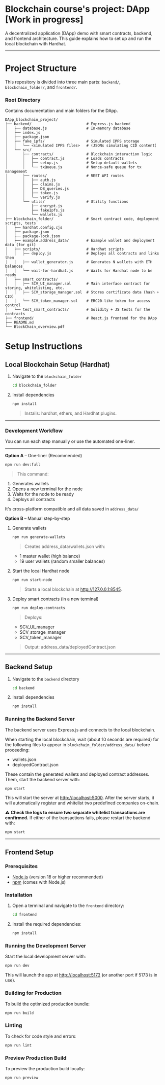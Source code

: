 # Blockchain course's project: DApp [Work in progress]

A decentralized application (DApp) demo with smart contracts, backend, and frontend architecture.
This guide explains how to set up and run the local blockchain with Hardhat.

---
# Project Structure

This repository is divided into three main parts: `backend/`, `blockchain_folder/`, and `frontend/`.

### Root Directory

Contains documentation and main folders for the DApp.
```
DApp_blockchain_project/
├── backend/                         # Express.js backend
│   ├── database.js                  # In-memory database
│   ├── index.js
│   ├── package.json
│   ├── fake_ipfs/                   # Simulated IPFS storage
│   │   └── <simulated IPFS files>   # (JSONs simulating CID content)
│   └── src/
│       ├── contracts/               # Blockchain interaction logic
│       │   ├── contract.js          # Loads contracts
│       │   ├── setup.js             # Setup default wallets
│       │   └── txQueue.js           # Nonce-safe queue for tx management
│       ├── routes/                  # REST API routes
│       │   ├── auth.js
│       │   ├── claims.js
│       │   ├── DB_queries.js
│       │   ├── token.js
│       │   └── verify.js
│       └── utils/                   # Utility functions
│           ├── encrypt.js
│           ├── fakeIpfs.js
│           └── wallets.js
├── blockchain_folder/               # Smart contract code, deployment scripts, tests
│   ├── hardhat.config.cjs
│   ├── package.json
│   ├── package-lock.json
│   ├── example.address_data/        # Example wallet and deployment data (for git)
│   ├── scripts/                     # Hardhat scripts
│   │   ├── deploy.js                # Deploys all contracts and links them
│   │   ├── wallet_generator.js      # Generates N wallets with ETH balances
│   │   └── wait-for-hardhat.js      # Waits for Hardhat node to be ready
│   ├── smart_contracts/
│   │   ├── SCV_UI_manager.sol       # Main interface contract for storing, whitelisting, etc.
│   │   ├── SCV_storage_manager.sol  # Stores certificate data (hash + CID)
│   │   └── SCV_token_manager.sol    # ERC20-like token for access control
│   └── test_smart_contracts/        # Solidity + JS tests for the contracts
├── frontend/                        # React.js frontend for the DApp
├── README.md
└── BlockChain_overview.pdf
```


# Setup Instructions
## Local Blockchain Setup (Hardhat)

1. Navigate to the `blockchain_folder`

   ```bash
   cd blockchain_folder
   ```

2. Install dependencies

   ```bash
   npm install
   ```
   > Installs: hardhat, ethers, and Hardhat plugins.
---

### Development Workflow

You can run each step manually or use the automated one-liner.

---

**Option A** – One-liner (Recommended)

   ```bash
   npm run dev:full
   ```
   
   > This command:
   1. Generates wallets
   2. Opens a new terminal for the node
   3. Waits for the node to be ready
   4. Deploys all contracts

   It's cross-platform compatible and all data saved in `address_data/`

**Option B** – Manual step-by-step

1. Generate wallets

   ```bash
   npm run generate-wallets
   ```

   > Creates address_data/wallets.json with:
   - 1 master wallet (high balance)
   - 19 user wallets (random smaller balances)

2. Start the local Hardhat node
   ```bash
   npm run start-node
   ```
   > Starts a local blockchain at http://127.0.0.1:8545.

3. Deploy smart contracts (in a new terminal)
   ```bash
   npm run deploy-contracts
   ```
    > Deploys:
    - SCV_UI_manager
    - SCV_storage_manager
    - SCV_token_manager

    > Output: address_data/deployedContract.json

---

## Backend Setup

1. Navigate to the `backend` directory

   ```bash
   cd backend
   ```

2. Install dependencies

   ```bash
   npm install
   ```

### Running the Backend Server

   The backend server uses Express.js and connects to the local blockchain.

   When starting the local blockchain, wait (about 10 seconds are required) for the following files to appear in `blockchain_folder/address_data/` before proceeding:
   - wallets.json
   - deployedContract.json

   These contain the generated wallets and deployed contract addresses.
   Them, start the backend server with:

   ```bash
   npm start
   ```

   This will start the server at [http://localhost:5000](http://localhost:5000).
   After the server starts, it will automatically register and whitelist two predefined companies on-chain.
   
   ⚠️ **Check the logs to ensure two separate whitelist transactions are confirmed.**
   If either of the transactions fails, please restart the backend with:
   ```bash
   npm start
   ```
---

## Frontend Setup

### Prerequisites

- [Node.js](https://nodejs.org/) (version 18 or higher recommended)
- [npm](https://www.npmjs.com/) (comes with Node.js)

### Installation

1. Open a terminal and navigate to the `frontend` directory:

   ```sh
   cd frontend
   ```

2. Install the required dependencies:

   ```sh
   npm install
   ```

### Running the Development Server

Start the local development server with:

```sh
npm run dev
```

This will launch the app at [http://localhost:5173](http://localhost:5173) (or another port if 5173 is in use).

### Building for Production

To build the optimized production bundle:

```sh
npm run build
```

### Linting

To check for code style and errors:

```sh
npm run lint
```

### Preview Production Build

To preview the production build locally:

```sh
npm run preview
```
